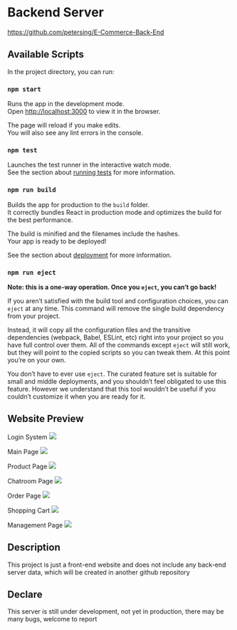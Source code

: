 # Backend Server

https://github.com/petersing/E-Commerce-Back-End


## Available Scripts

In the project directory, you can run:

### `npm start`

Runs the app in the development mode.\
Open [http://localhost:3000](http://localhost:3000) to view it in the browser.

The page will reload if you make edits.\
You will also see any lint errors in the console.

### `npm test`

Launches the test runner in the interactive watch mode.\
See the section about [running tests](https://facebook.github.io/create-react-app/docs/running-tests) for more information.

### `npm run build`

Builds the app for production to the `build` folder.\
It correctly bundles React in production mode and optimizes the build for the best performance.

The build is minified and the filenames include the hashes.\
Your app is ready to be deployed!

See the section about [deployment](https://facebook.github.io/create-react-app/docs/deployment) for more information.

### `npm run eject`

**Note: this is a one-way operation. Once you `eject`, you can’t go back!**

If you aren’t satisfied with the build tool and configuration choices, you can `eject` at any time. This command will remove the single build dependency from your project.

Instead, it will copy all the configuration files and the transitive dependencies (webpack, Babel, ESLint, etc) right into your project so you have full control over them. All of the commands except `eject` will still work, but they will point to the copied scripts so you can tweak them. At this point you’re on your own.

You don’t have to ever use `eject`. The curated feature set is suitable for small and middle deployments, and you shouldn’t feel obligated to use this feature. However we understand that this tool wouldn’t be useful if you couldn’t customize it when you are ready for it.


## Website Preview

Login System
![](https://upload.cc/i1/2023/02/13/mSv2oU.png)

Main Page
![](https://upload.cc/i1/2023/02/13/g0OvDM.png)

Product Page
![](https://upload.cc/i1/2023/02/13/cED0t3.png)

Chatroom Page
![](https://upload.cc/i1/2023/02/13/GTJxaZ.png)

Order Page
![](https://upload.cc/i1/2023/02/13/b3c96Z.png)

Shopping Cart
![](https://upload.cc/i1/2023/02/13/V9Y6bl.png)

Management Page
![](https://upload.cc/i1/2023/02/13/SvoORs.png)

## Description

This project is just a front-end website and does not include any back-end server data, which will be created in another github repository


## Declare

This server is still under development, not yet in production, there may be many bugs, welcome to report